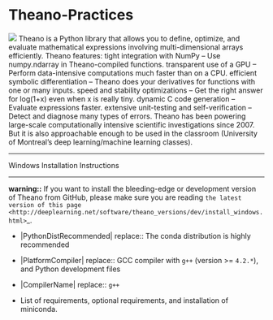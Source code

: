 # Theano-Practices
![](https://lh3.googleusercontent.com/-1Xkpm7Mv31s/XmxH0x8QC8I/AAAAAAAAnUo/5IPICk9e0XU1gxhm_rsdQp_zBFTL4Q6MwCK8BGAsYHg/s0/2020-03-13.png)
Theano is a Python library that allows you to define, optimize, and evaluate mathematical expressions involving multi-dimensional arrays efficiently. Theano features:  tight integration with NumPy – Use numpy.ndarray in Theano-compiled functions. transparent use of a GPU – Perform data-intensive computations much faster than on a CPU. efficient symbolic differentiation – Theano does your derivatives for functions with one or many inputs. speed and stability optimizations – Get the right answer for log(1+x) even when x is really tiny. dynamic C code generation – Evaluate expressions faster. extensive unit-testing and self-verification – Detect and diagnose many types of errors. Theano has been powering large-scale computationally intensive scientific investigations since 2007. But it is also approachable enough to be used in the classroom (University of Montreal’s deep learning/machine learning classes).
***

Windows Installation Instructions
********************************
**warning::**
    If you want to install the bleeding-edge or development version of Theano
    from GitHub, please make sure you are reading `the latest version of this
    page <http://deeplearning.net/software/theano_versions/dev/install_windows.html>`_.

* |PythonDistRecommended| replace:: The conda distribution is highly recommended
* |PlatformCompiler| replace:: GCC compiler with ``g++`` (version >= ``4.2.*``), and Python development files
* |CompilerName| replace:: ``g++``

* List of requirements, optional requirements, and installation of miniconda.
